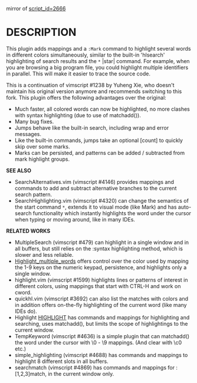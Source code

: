 mirror of [script_id=2666](http://www.vim.org/scripts/script.php?script_id=2666)

# DESCRIPTION

This plugin adds mappings and a `:Mark` command to highlight several words in
different colors simultaneously, similar to the built-in 'hlsearch'
highlighting of search results and the `*` |star| command. For example, when you
are browsing a big program file, you could highlight multiple identifiers in
parallel. This will make it easier to trace the source code.

This is a continuation of vimscript #1238 by Yuheng Xie, who doesn't maintain
his original version anymore and recommends switching to this fork. This
plugin offers the following advantages over the original:

- Much faster, all colored words can now be highlighted, no more clashes with
  syntax highlighting (due to use of matchadd()).
- Many bug fixes.
- Jumps behave like the built-in search, including wrap and error messages.
- Like the built-in commands, jumps take an optional [count] to quickly skip
  over some marks.
- Marks can be persisted, and patterns can be added / subtracted from
  mark highlight groups.

**SEE ALSO**

- SearchAlternatives.vim (vimscript #4146) provides mappings and commands to
  add and subtract alternative branches to the current search pattern.
- SearchHighlighting.vim (vimscript #4320) can change the semantics of the
  start command `*`, extends it to visual mode (like Mark) and has auto-search
  functionality which instantly highlights the word under the cursor when
  typing or moving around, like in many IDEs.

**RELATED WORKS**

- MultipleSearch (vimscript #479) can highlight in a single window and in all
  buffers, but still relies on the :syntax highlighting method, which is
  slower and less reliable.
- [Highlight_multiple_words](http://vim.wikia.com/wiki/Highlight_multiple_words) offers control over the
  color used by mapping the 1-9 keys on the numeric keypad, persistence, and
  highlights only a single window.
- highlight.vim (vimscript #1599) highlights lines or patterns of interest in
  different colors, using mappings that start with CTRL-H and work on cword.
- quickhl.vim (vimscript #3692) can also list the matches with colors and in
  addition offers on-the-fly highlighting of the current word (like many IDEs
  do).
- Highlight [HIGHLIGHT](http://www.drchip.org/astronaut/vim/index.html#HIGHLIGHT) has
  commands and mappings for highlighting and searching, uses matchadd(), but
  limits the scope of highlightings to the current window.
- TempKeyword (vimscript #4636) is a simple plugin that can matchadd() the
  word under the cursor with \0 - \9 mappings. (And clear with \c0 etc.)
- simple_highlighting (vimscript #4688) has commands and mappings to highlight
  8 different slots in all buffers.
- searchmatch (vimscript #4869) has commands and mappings for :[1,2,3]match,
  in the current window only.
